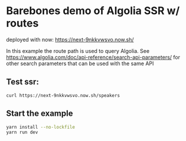 # Barebones demo of Algolia SSR w/ routes

deployed with now: 
https://next-9nkkvwsvo.now.sh/


In this example the route path is used to query Algolia. See https://www.algolia.com/doc/api-reference/search-api-parameters/ for other search parameters that can be used with the same API


## Test ssr: 
```
curl https://next-9nkkvwsvo.now.sh/speakers
```

## Start the example

```sh
yarn install --no-lockfile
yarn run dev
```

